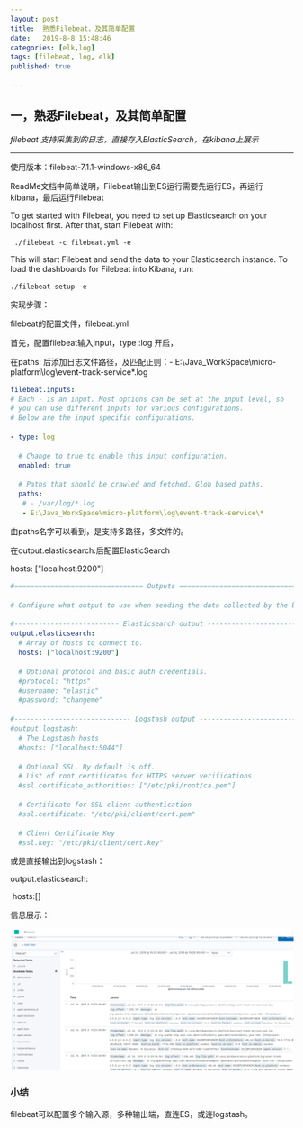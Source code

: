 ```yaml
---
layout: post
title:  熟悉Filebeat，及其简单配置
date:   2019-8-8 15:48:46
categories: [elk,log]
tags: [filebeat, log, elk]
published: true

---
```


##  一，熟悉Filebeat，及其简单配置

*filebeat 支持采集到的日志，直接存入ElasticSearch，在kibana上展示*

---

使用版本：filebeat-7.1.1-windows-x86_64

ReadMe文档中简单说明，Filebeat输出到ES运行需要先运行ES，再运行kibana，最后运行Filebeat

To get started with Filebeat, you need to set up Elasticsearch on
your localhost first. After that, start Filebeat with:

     ./filebeat -c filebeat.yml -e

This will start Filebeat and send the data to your Elasticsearch
instance. To load the dashboards for Filebeat into Kibana, run:

    ./filebeat setup -e



实现步骤：

filebeat的配置文件，filebeat.yml

首先，配置filebeat输入input，type :log 开启，

在paths: 后添加日志文件路径，及匹配正则：- E:\Java_WorkSpace\micro-platform\log\event-track-service\*.log

```yaml
filebeat.inputs:
# Each - is an input. Most options can be set at the input level, so
# you can use different inputs for various configurations.
# Below are the input specific configurations.

- type: log

  # Change to true to enable this input configuration.
  enabled: true

  # Paths that should be crawled and fetched. Glob based paths.
  paths:
   # - /var/log/*.log
   - E:\Java_WorkSpace\micro-platform\log\event-track-service\*
```

由paths名字可以看到，是支持多路径，多文件的。

在output.elasticsearch:后配置ElasticSearch

 hosts: ["localhost:9200"]

```yaml
#================================ Outputs =====================================

# Configure what output to use when sending the data collected by the beat.

#-------------------------- Elasticsearch output ------------------------------
output.elasticsearch:
  # Array of hosts to connect to.
  hosts: ["localhost:9200"]

  # Optional protocol and basic auth credentials.
  #protocol: "https"
  #username: "elastic"
  #password: "changeme"

#----------------------------- Logstash output --------------------------------
#output.logstash:
  # The Logstash hosts
  #hosts: ["localhost:5044"]

  # Optional SSL. By default is off.
  # List of root certificates for HTTPS server verifications
  #ssl.certificate_authorities: ["/etc/pki/root/ca.pem"]

  # Certificate for SSL client authentication
  #ssl.certificate: "/etc/pki/client/cert.pem"

  # Client Certificate Key
  #ssl.key: "/etc/pki/client/cert.key"

```

或是直接输出到logstash：

output.elasticsearch:

​	hosts:[]



信息展示：

![kibana展示日志收集](/img/img-post/kibana01.PNG)



### 小结

filebeat可以配置多个输入源，多种输出端，直连ES，或连logstash。